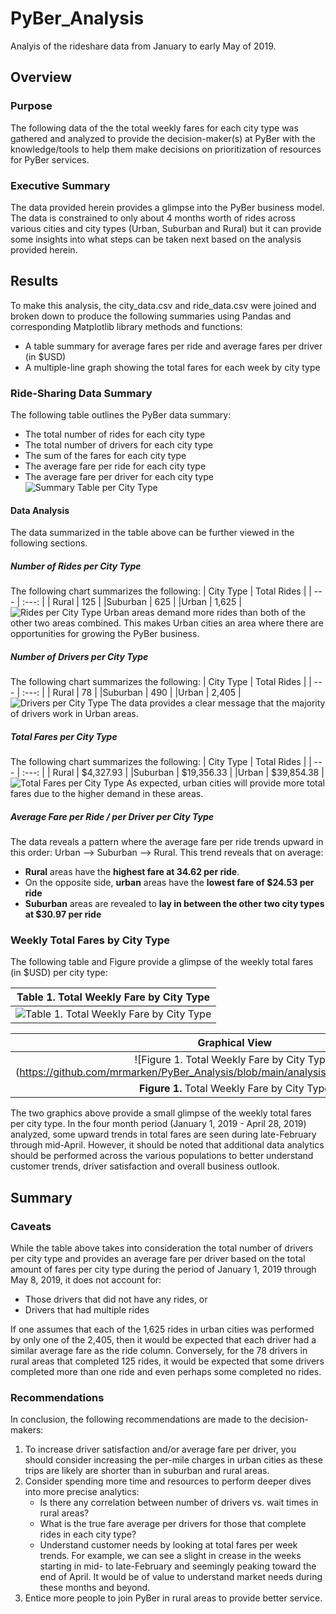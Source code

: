 # PyBer_Analysis
Analyis of the rideshare data from January to early May of 2019.


## Overview
### Purpose
The following data of the the total weekly fares for each city type was gathered and analyzed to provide the decision-maker(s) at PyBer with the knowledge/tools to help them make decisions on prioritization of resources for PyBer services.


### Executive Summary
The data provided herein provides a glimpse into the PyBer business model.  The data is constrained to only about 4 months worth of rides across various cities and city types (Urban, Suburban and Rural) but it can provide some insights into what steps can be taken next based on the analysis provided herein.


## Results
To make this analysis, the city_data.csv and ride_data.csv were joined and broken down to produce the following summaries using Pandas and corresponding Matplotlib library methods and functions:
- A table summary for average fares per ride and average fares per driver (in $USD)
- A multiple-line graph showing the total fares for each week by city type

### Ride-Sharing Data Summary
The following table outlines the PyBer data summary:
- The total number of rides for each city type
- The total number of drivers for each city type
- The sum of the fares for each city type
- The average fare per ride for each city type
- The average fare per driver for each city type
![Summary Table per City Type](https://github.com/mrmarken/PyBer_Analysis/blob/main/analysis/Avg_fare_per_ride_or_driver_table.png)

#### Data Analysis
The data summarized in the table above can be further viewed in the following sections.
##### Number of Rides per City Type
The following chart summarizes the following:
| City Type | Total Rides |
| --- | :---: |
| Rural | 125 |
|Suburban | 625 |
|Urban | 1,625 |
![Rides per City Type](https://github.com/mrmarken/PyBer_Analysis/blob/main/analysis/Fig6.png)
Urban areas demand more rides than both of the other two areas combined.  This makes Urban cities an area where there are opportunities for growing the PyBer business.

##### Number of Drivers per City Type
The following chart summarizes the following:
| City Type | Total Rides |
| --- | :---: |
| Rural | 78 |
|Suburban | 490 |
|Urban | 2,405 |
![Drivers per City Type](https://github.com/mrmarken/PyBer_Analysis/blob/main/analysis/Fig7.png)
The data provides a clear message that the majority of drivers work in Urban areas.

##### Total Fares per City Type
The following chart summarizes the following:
| City Type | Total Rides |
| --- | :---: |
| Rural | $4,327.93 |
|Suburban | $19,356.33 |
|Urban | $39,854.38 |
![Total Fares per City Type](https://github.com/mrmarken/PyBer_Analysis/blob/main/analysis/Fig5.png)
As expected, urban cities will provide more total fares due to the higher demand in these areas.

##### Average Fare per Ride / per Driver per City Type
The data reveals a pattern where the average fare per ride trends upward in this order: Urban --> Suburban --> Rural.  This trend reveals that on average:
- **Rural** areas have the **highest fare at 34.62 per ride**.  
- On the opposite side, **urban** areas have the **lowest fare of $24.53 per ride**
- **Suburban** areas are revealed to **lay in between the other two city types at $30.97 per ride**



### Weekly Total Fares by City Type
The following table and Figure provide a glimpse of the weekly total fares (in $USD) per city type:

| **Table 1**. Total Weekly Fare by City Type |
| :---: |
|![Table 1. Total Weekly Fare by City Type](https://github.com/mrmarken/PyBer_Analysis/blob/main/analysis/Avg_weekly_fares_table.png)|

| Graphical View |
| :---: |
| ![Figure 1. Total Weekly Fare by City Type] (https://github.com/mrmarken/PyBer_Analysis/blob/main/analysis/PyBer_fare_summary.png)|
| **Figure 1.** Total Weekly Fare by City Type|

The two graphics above provide a small glimpse of the weekly total fares per city type.  In the four month period (January 1, 2019 - April 28, 2019) analyzed, some upward trends in total fares are seen during late-February through mid-April.
However, it should be noted that additional data analytics should be performed across the various populations to better understand customer trends, driver satisfaction and overall business outlook.



## Summary

### Caveats
While the table above takes into consideration the total number of drivers per city type and provides an average fare per driver based on the total amount of fares per city type during the period of January 1, 2019 through May 8, 2019, it does not account for: 
- Those drivers that did not have any rides, or
- Drivers that had multiple rides 

If one assumes that each of the 1,625 rides in urban cities was performed by only one of the 2,405, then it would be expected that each driver had a similar average fare as the ride column. 
Conversely, for the 78 drivers in rural areas that completed 125 rides, it would be expected that some drivers completed more than one ride and even perhaps some completed no rides.  


### Recommendations
In conclusion, the following recommendations are made to the decision-makers:
1. To increase driver satisfaction and/or average fare per driver, you should consider increasing the per-mile charges in urban cities as these trips are likely are shorter than in suburban and rural areas.
2. Consider spending more time and resources to perform deeper dives into more precise analytics:
    - Is there any correlation between number of drivers vs. wait times in rural areas?
    - What is the true fare average per drivers for those that complete rides in each city type?
    - Understand customer needs by looking at total fares per week trends.  For example, we can see a slight in crease in the weeks starting in mid- to late-February and seemingly peaking toward the end of April.  It would be of value to understand market needs during these months and beyond.
3. Entice more people to join PyBer in rural areas to provide better service.

